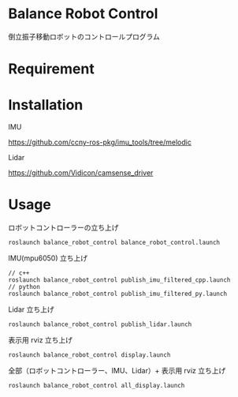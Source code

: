 # Balance Robot Control
倒立振子移動ロボットのコントロールプログラム

# Requirement

# Installation
IMU

https://github.com/ccny-ros-pkg/imu_tools/tree/melodic

Lidar

https://github.com/Vidicon/camsense_driver
# Usage

ロボットコントローラーの立ち上げ
```
roslaunch balance_robot_control balance_robot_control.launch
```
IMU(mpu6050) 立ち上げ
```
// c++
roslaunch balance_robot_control publish_imu_filtered_cpp.launch
// python
roslaunch balance_robot_control publish_imu_filtered_py.launch
```
Lidar 立ち上げ
```
roslaunch balance_robot_control publish_lidar.launch
```
表示用 rviz 立ち上げ
```
roslaunch balance_robot_control display.launch
```
全部（ロボットコントローラー、IMU、Lidar）+ 表示用 rviz 立ち上げ
```
roslaunch balance_robot_control all_display.launch
```
